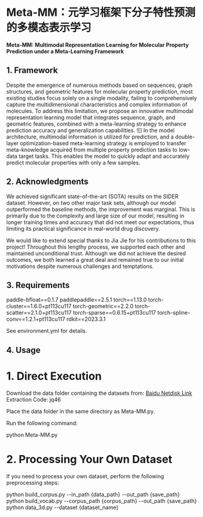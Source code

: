 # Meta-MM：元学习框架下分子特性预测的多模态表示学习

**Meta-MM: Multimodal Representation Learning for Molecular Property Prediction under a Meta-Learning Framework**

## 1. Framework

Despite the emergence of numerous methods based on sequences, graph structures, and geometric features for molecular property prediction, most existing studies focus solely on a single modality, failing to comprehensively capture the multidimensional characteristics and complex information of molecules. To address this limitation, we propose an innovative multimodal representation learning model that integrates sequence, graph, and geometric features, combined with a meta-learning strategy to enhance prediction accuracy and generalization capabilities. 
![]
In the model architecture, multimodal information is utilized for prediction, and a double-layer optimization-based meta-learning strategy is employed to transfer meta-knowledge acquired from multiple property prediction tasks to low-data target tasks. This enables the model to quickly adapt and accurately predict molecular properties with only a few samples.

## 2. Acknowledgments

We achieved significant state-of-the-art (SOTA) results on the SIDER dataset. However, on two other major task sets, although our model outperformed the baseline methods, the improvement was marginal. This is primarily due to the complexity and large size of our model, resulting in longer training times and accuracy that did not meet our expectations, thus limiting its practical significance in real-world drug discovery.

We would like to extend special thanks to Jia Jie for his contributions to this project! Throughout this lengthy process, we supported each other and maintained unconditional trust. Although we did not achieve the desired outcomes, we both learned a great deal and remained true to our initial motivations despite numerous challenges and temptations.

## 3. Requirements

paddle-bfloat==0.1.7
paddlepaddle==2.5.1
torch==1.13.0
torch-cluster==1.6.0+pt113cu117
torch-geometric==2.2.0
torch-scatter==2.1.0+pt113cu117
torch-sparse==0.6.15+pt113cu117
torch-spline-conv==1.2.1+pt113cu117
rdkit==2023.3.1

See environment.yml for details.

## 4. Usage

# 1. Direct Execution
Download the data folder containing the datasets from: [Baidu Netdisk Link](https://pan.baidu.com/s/1JOIHfUeaxG-HyIaGS3I7AQ?pwd=jq46 )
Extraction Code: jq46

Place the data folder in the same directory as Meta-MM.py.

Run the following command:

python Meta-MM.py


# 2. Processing Your Own Dataset
If you need to process your own dataset, perform the following preprocessing steps:

python build_corpus.py --in_path {data_path} --out_path {save_path}
python build_vocab.py --corpus_path {corpus_path} --out_path {save_path}
python data_3d.py --dataset {dataset_name}
